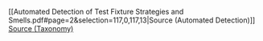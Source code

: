 [[Automated Detection of Test Fixture Strategies and Smells.pdf#page=2&selection=117,0,117,13|Source (Automated Detection)]]
[Source (Taxonomy)](https://www.tusharma.in/smells/TM.html)
